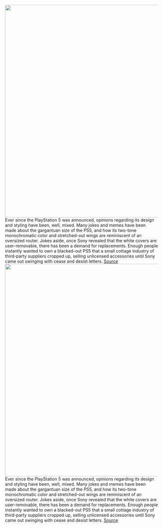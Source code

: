 <img src='https://cdn.vox-cdn.com/thumbor/1Z7EVCsmwlm6ZCHeGIL8dShwF3w=/0x0:1065x710/1200x800/filters:focal(448x270:618x440)/cdn.vox-cdn.com/uploads/chorus_image/image/70359395/ps5_galaxycollection_hero.0.jpg' width='700px' /><br/>
Ever since the PlayStation 5 was announced, opinions regarding its design and styling have been, well, mixed. Many jokes and memes have been made about the gargantuan size of the PS5, and how its two-tone monochromatic color and stretched-out wings are reminiscent of an oversized router. Jokes aside, once Sony revealed that the white covers are user-removable, there has been a demand for replacements. Enough people instantly wanted to own a blacked-out PS5 that a small cottage industry of third-party suppliers cropped up, selling unlicensed accessories until Sony came out swinging with cease and desist letters.
<a href='https://www.theverge.com/22865349/ps5-playstation-5-console-covers-where-buy-dualsense-controllers-colors-price-preorder'> Source <a/><img src='https://cdn.vox-cdn.com/thumbor/1Z7EVCsmwlm6ZCHeGIL8dShwF3w=/0x0:1065x710/1200x800/filters:focal(448x270:618x440)/cdn.vox-cdn.com/uploads/chorus_image/image/70359395/ps5_galaxycollection_hero.0.jpg' width='700px' /><br/>
Ever since the PlayStation 5 was announced, opinions regarding its design and styling have been, well, mixed. Many jokes and memes have been made about the gargantuan size of the PS5, and how its two-tone monochromatic color and stretched-out wings are reminiscent of an oversized router. Jokes aside, once Sony revealed that the white covers are user-removable, there has been a demand for replacements. Enough people instantly wanted to own a blacked-out PS5 that a small cottage industry of third-party suppliers cropped up, selling unlicensed accessories until Sony came out swinging with cease and desist letters.
<a href='https://www.theverge.com/22865349/ps5-playstation-5-console-covers-where-buy-dualsense-controllers-colors-price-preorder'> Source <a/>